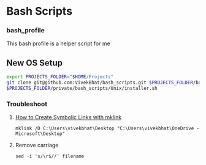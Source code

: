 # Bash Scripts

### bash_profile
This bash profile is a helper script for me

## New OS Setup

```bash
export PROJECTS_FOLDER="$HOME/Projects"
git clone git@github.com:VivekBhat/bash_scripts.git $PROJECTS_FOLDER/bash_scripts
$PROJECTS_FOLDER/private/bash_scripts/Unix/installer.sh
```

### Troubleshoot
1. [How to Create Symbolic Links with mklink](https://www.howtogeek.com/howto/16226/complete-guide-to-symbolic-links-symlinks-on-windows-or-linux/)
    ```
    mklink /D C:\Users\vivekbhat\Desktop "C:\Users\vivekbhat\OneDrive - Microsoft\Desktop"
    ```
2. Remove carriage 
    ```
    sed -i 's/\r$//' filename
    ```
